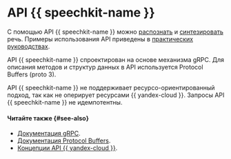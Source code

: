 # API {{ speechkit-name }}

С помощью API {{ speechkit-name }} можно [распознать](../stt-v3/api-ref/grpc/) и [синтезировать](../tts-v3/api-ref/grpc/) речь. Примеры использования API приведены в [практических руководствах](../tutorials/index.md).

API {{ speechkit-name }} спроектирован на основе механизма gRPC. Для описания методов и структур данных в API используется Protocol Buffers (proto 3).

API {{ speechkit-name }} не поддерживает ресурсо-ориентированный подход, так как не оперирует ресурсами {{ yandex-cloud }}. Запросы API {{ speechkit-name }} не идемпотентны.

#### Читайте также {#see-also}

* [Документация gRPC](https://grpc.io/docs/).
* [Документация Protocol Buffers](https://developers.google.com/protocol-buffers/docs/proto3).
* [Концепции API {{ yandex-cloud }}](../../api-design-guide/concepts/general.md#resource-oriented-design).
